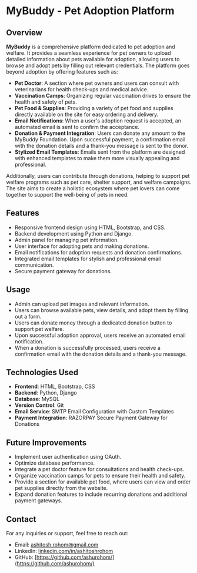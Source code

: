 # MyBuddy - Pet Adoption Platform

## Overview

**MyBuddy** is a comprehensive platform dedicated to pet adoption and welfare. It provides a seamless experience for pet owners to upload detailed information about pets available for adoption, allowing users to browse and adopt pets by filling out relevant credentials. The platform goes beyond adoption by offering features such as:

- **Pet Doctor**: A section where pet owners and users can consult with veterinarians for health check-ups and medical advice.
- **Vaccination Camps**: Organizing regular vaccination drives to ensure the health and safety of pets.
- **Pet Food & Supplies**: Providing a variety of pet food and supplies directly available on the site for easy ordering and delivery.
- **Email Notifications**: When a user's adoption request is accepted, an automated email is sent to confirm the acceptance.
- **Donation & Payment Integration**: Users can donate any amount to the MyBuddy Foundation. Upon successful payment, a confirmation email with the donation details and a thank-you message is sent to the donor.
- **Stylized Email Templates**: Emails sent from the platform are designed with enhanced templates to make them more visually appealing and professional.

Additionally, users can contribute through donations, helping to support pet welfare programs such as pet care, shelter support, and welfare campaigns. The site aims to create a holistic ecosystem where pet lovers can come together to support the well-being of pets in need.

## Features

- Responsive frontend design using HTML, Bootstrap, and CSS.
- Backend development using Python and Django.
- Admin panel for managing pet information.
- User interface for adopting pets and making donations.
- Email notifications for adoption requests and donation confirmations.
- Integrated email templates for stylish and professional email communication.
- Secure payment gateway for donations.

## Usage

- Admin can upload pet images and relevant information.
- Users can browse available pets, view details, and adopt them by filling out a form.
- Users can donate money through a dedicated donation button to support pet welfare.
- Upon successful adoption approval, users receive an automated email notification.
- When a donation is successfully processed, users receive a confirmation email with the donation details and a thank-you message.

## Technologies Used

- **Frontend**: HTML, Bootstrap, CSS
- **Backend**: Python, Django
- **Database**: MySQL
- **Version Control**: Git
- **Email Service**: SMTP Email Configuration with Custom Templates
- **Payment Integration**: RAZORPAY Secure Payment Gateway for Donations

## Future Improvements

- Implement user authentication using OAuth.
- Optimize database performance.
- Integrate a pet doctor feature for consultations and health check-ups.
- Organize vaccination camps for pets to ensure their health and safety.
- Provide a section for available pet food, where users can view and order pet supplies directly from the website.
- Expand donation features to include recurring donations and additional payment gateways.

## Contact
For any inquiries or support, feel free to reach out:

- Email: ashitosh.rohom@gmail.com
- LinkedIn: [linkedin.com/in/ashitoshrohom](linkedin.com/in/ashitoshrohom)
- GitHub: [https://github.com/ashurohom/](https://github.com/ashurohom/)

